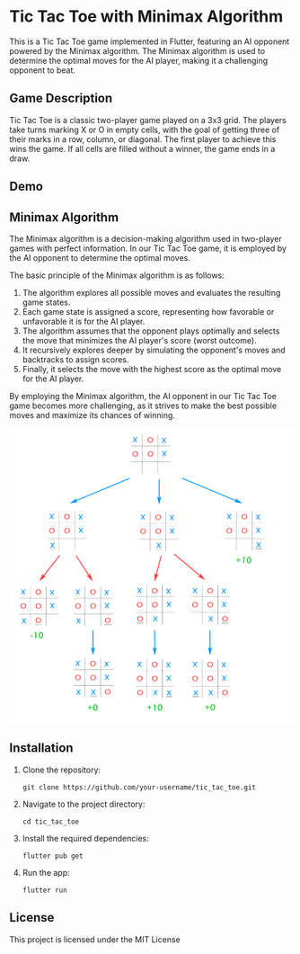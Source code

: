 # Tic Tac Toe with Minimax Algorithm

This is a Tic Tac Toe game implemented in Flutter, featuring an AI opponent powered by the Minimax algorithm. The Minimax algorithm is used to determine the optimal moves for the AI player, making it a challenging opponent to beat.

## Game Description

Tic Tac Toe is a classic two-player game played on a 3x3 grid. The players take turns marking X or O in empty cells, with the goal of getting three of their marks in a row, column, or diagonal. The first player to achieve this wins the game. If all cells are filled without a winner, the game ends in a draw.

## Demo

## Minimax Algorithm

The Minimax algorithm is a decision-making algorithm used in two-player games with perfect information. In our Tic Tac Toe game, it is employed by the AI opponent to determine the optimal moves.

The basic principle of the Minimax algorithm is as follows:

1. The algorithm explores all possible moves and evaluates the resulting game states.
2. Each game state is assigned a score, representing how favorable or unfavorable it is for the AI player.
3. The algorithm assumes that the opponent plays optimally and selects the move that minimizes the AI player's score (worst outcome).
4. It recursively explores deeper by simulating the opponent's moves and backtracks to assign scores.
5. Finally, it selects the move with the highest score as the optimal move for the AI player.

By employing the Minimax algorithm, the AI opponent in our Tic Tac Toe game becomes more challenging, as it strives to make the best possible moves and maximize its chances of winning.

![MinMax demo](demo/minmax.png)

## Installation

1. Clone the repository:

   ```
   git clone https://github.com/your-username/tic_tac_toe.git
   ```

2. Navigate to the project directory:

   ```
   cd tic_tac_toe
   ```

3. Install the required dependencies:

   ```
   flutter pub get
   ```

4. Run the app:

   ```
   flutter run
   ```

## License

This project is licensed under the MIT License
